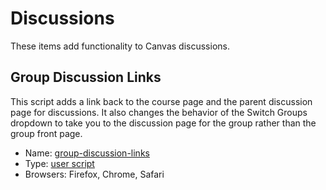 # Discussions
These items add functionality to Canvas discussions.

## Group Discussion Links
This script adds a link back to the course page and the parent discussion page for discussions. 
It also changes the behavior of the Switch Groups dropdown to take you to the discussion page for the group rather than the group front page.

* Name: [group-discussion-links](/discussions/group-discussion-links/group-discussion-links.user.js)
* Type: [user script](../../USERSCRIPTS.md)
* Browsers: Firefox, Chrome, Safari
